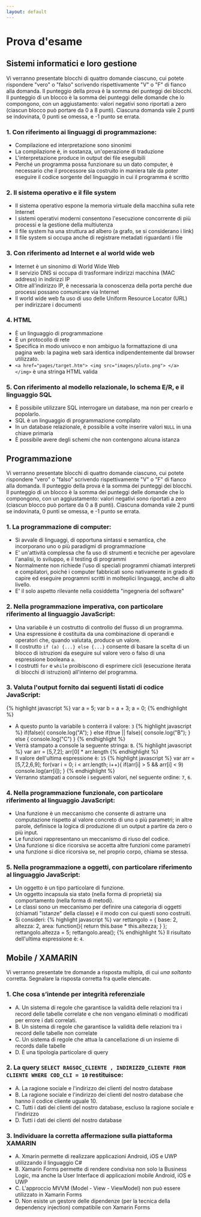 ```yaml
---
layout: default
---
```


# Prova d'esame

## Sistemi informatici e loro gestione

Vi verranno presentate blocchi di quattro domande ciascuno, cui potete rispondere "vero" o "falso" scrivendo rispettivamente "V" o "F" di fianco alla domanda.
Il punteggio della prova è la somma dei punteggi dei blocchi.
Il punteggio di un blocco è la somma dei punteggi delle domande che lo compongono, con un aggiustamento: valori negativi sono riportati a zero (ciascun blocco può portare da 0 a 8 punti).
Ciascuna domanda vale 2 punti se indovinata, 0 punti se omessa, e -1 punto se errata.

### 1. Con riferimento ai linguaggi di programmazione:

* Compilazione ed interpretazione sono sinonimi
* La compilazione è, in sostanza, un'operazione di traduzione
* L'interpretazione produce in output dei file eseguibili
* Perché un programma possa funzionare su un dato computer, è necessario che il processore sia costruito in maniera tale da poter eseguire il codice sorgente del linguaggio in cui il programma è scritto

### 2. Il sistema operativo e il file system

* Il sistema operativo espone la memoria virtuale della macchina sulla rete Internet
* I sistemi operativi moderni consentono l'esecuzione concorrente di più processi e la gestione della multiutenza
* Il file system ha una struttura ad albero (a grafo, se si considerano i link)
* Il file system si occupa anche di registrare metadati riguardanti i file

### 3. Con riferimento ad Internet e al world wide web

* Internet è un sinonimo di World Wide Web
* Il servizio DNS si occupa di trasformare indirizzi macchina (MAC address) in indirizzi IP
* Oltre all'indirizzo IP, è necessaria la conoscenza della porta perché due processi possano comunicare via Internet
* Il world wide web fa uso di uso delle Uniform Resource Locator (URL) per indirizzare i documenti

### 4. HTML

* È un linguaggio di programmazione
* È un protocollo di rete
* Specifica in modo univoco e non ambiguo la formattazione di una pagina web: la pagina web sarà identica indipendentemente dal browser utilizzato.
* `<a href="pages/target.htm"> <img src="images/pluto.png"> </a> </img>` è una stringa HTML valida

### 5. Con riferimento al modello relazionale, lo schema E/R, e il linguaggio SQL

* È possibile utilizzare SQL interrogare un database, ma non per crearlo e popolarlo.
* SQL è un linguaggio di programmazione compilato
* In un database relazionale, è possibile a volte inserire valori `NULL` in una chiave primaria
* È possibile avere degli schemi che non contengono alcuna istanza

## Programmazione

Vi verranno presentate blocchi di quattro domande ciascuno, cui potete rispondere "vero" o "falso" scrivendo rispettivamente "V" o "F" di fianco alla domanda.
Il punteggio della prova è la somma dei punteggi dei blocchi.
Il punteggio di un blocco è la somma dei punteggi delle domande che lo compongono, con un aggiustamento: valori negativi sono riportati a zero (ciascun blocco può portare da 0 a 8 punti).
Ciascuna domanda vale 2 punti se indovinata, 0 punti se omessa, e -1 punto se errata.

### 1. La programmazione di computer:
* Si avvale di linguaggi, di opportuna sintassi e semantica, che incorporano uno o più paradigmi di programmazione
* E' un'attività complessa che fa uso di strumenti e tecniche per agevolare l'analisi, lo sviluppo, e il testing di programmi
* Normalmente non richiede l'uso di speciali programmi chiamati interpreti e compilatori, poiché i computer fabbricati sono nativamente in grado di capire ed eseguire programmi scritti in molteplici linguaggi, anche di alto livello.
* E' il solo aspetto rilevante nella cosiddetta "ingegneria del software"

### 2. Nella programmazione imperativa, con particolare riferimento al linguaggio JavaScript:
* Una variabile è un costrutto di controllo del flusso di un programma.
* Una espressione è costituita da una combinazione di operandi e operatori che, quando valutata, produce un valore.
* Il costrutto `if (a) {...} else {...}` consente di basare la scelta di un blocco di istruzioni da eseguire sul valore vero o falso di una espressione booleana `a`.
* I costrutti `for` e `while` proibiscono di esprimere cicli (esecuzione iterata di blocchi di istruzioni) all'interno del programma.

### 3. Valuta l'output fornito dai seguenti listati di codice JavaScript:
{% highlight javascript %}
var a = 5;
var b = a + 3;
a = 0;
{% endhighlight %}
* A questo punto la variabile `b` conterrà il valore: `3`
{% highlight javascript %}
if(false){ console.log("A"); }
else if(true || false){ console.log("B"); }
else { console.log("C") }
{% endhighlight %}
* Verrà stampato a console la seguente stringa: `B`.
{% highlight javascript %}
var arr = [5,7,2];
arr[0] * arr.length
{% endhighlight %}
* Il valore dell'ultima espressione è: `15`
{% highlight javascript %}
var arr = [5,7,2,6,9];
for(var i = 0; i < arr.length; i++){
    if(arr[i] > 5 && arr[i] < 9) console.log(arr[i]);
}
{% endhighlight %}
* Verranno stampati a console i seguenti valori, nel seguente ordine: `7`, `6`.

### 4. Nella programmazione funzionale, con particolare riferimento al linguaggio JavaScript:
* Una funzione è un meccanismo che consente di astrarre una computazione rispetto al valore concreto di uno o più parametri; in altre parole, definisce la logica di produzione di un output a partire da zero o più input.
* Le funzioni rappresentano un meccanismo di riuso del codice.
* Una funzione si dice ricorsiva se accetta altre funzioni come parametri
* una funzione si dice ricorsiva se, nel proprio corpo, chiama se stessa.

### 5. Nella programmazione a oggetti, con particolare riferimento al linguaggio JavaScript:
* Un oggetto è un tipo particolare di funzione.
* Un oggetto incapsula sia stato (nella forma di proprietà) sia comportamento (nella forma di metodi).
* Le classi sono un meccanismo per definire una categoria di oggetti (chiamati "istanze" della classe)  e il modo con cui questi sono costruiti.
* Si consideri:
{% highlight javascript %}
var rettangolo = {
    base: 2,
    altezza: 2,
    area: function(){ return this.base * this.altezza; }
};
rettangolo.altezza = 5;
rettangolo.area();
{% endhighlight %}
Il risultato dell'ultima espressione è: `4`.

## Mobile / XAMARIN

Vi verranno presentate tre domande a risposta multipla, di cui *una soltanto* corretta. Segnalare la risposta corretta fra quelle elencate.

### 1. Che cosa s’intende per integrità referenziale

* A. Un sistema di regole che garantisce la validità delle relazioni tra i record delle tabelle correlate e che non vengano eliminati o modificati per errore i dati correlati.  
* B. Un sistema di regole che garantisce la validità delle relazioni tra i record delle tabelle non correlate  
* C. Un sistema di regole che attua la cancellazione di un insieme di records dalle tabelle  
* D. È una tipologia particolare di query  

### 2. La query `SELECT RAGSOC_CLIENTE , INDIRIZZO_CLIENTE FROM CLIENTE WHERE COD_CLI = 10` restituisce:

* A. La ragione sociale e l'indirizzo dei clienti del nostro database  
* B. La ragione sociale e l'indirizzo dei clienti del nostro database che hanno il codice cliente uguale 10.  
* C. Tutti i dati dei clienti del nostro database, escluso la ragione sociale e l’indirizzo  
* D. Tutti i dati dei clienti del nostro database  

### 3. Individuare la corretta affermazione sulla piattaforma XAMARIN

* A. Xmarin permette di realizzare applicazioni Android, iOS e UWP utilizzando il linguaggio C# 
* B. Xamarin Forms permette di rendere condivisa non solo la Business Logic, ma anche la User Interface di applicazioni mobile Android, iOS e UWP
* C. L'approccio MVVM (Model - View - ViewModel) non può essere utilizzato in Xamarin Forms 
* D. Non esiste un gestore delle dipendenze (per la tecnica della dependency injection) compatibile con Xamarin Forms
